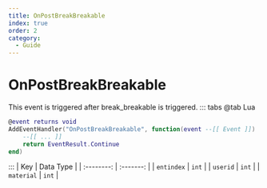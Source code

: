 ```yaml
---
title: OnPostBreakBreakable
index: true
order: 2
category:
  - Guide
---
```


# OnPostBreakBreakable
This event is triggered after break_breakable is triggered.
::: tabs
@tab Lua
```lua
@event returns void
AddEventHandler("OnPostBreakBreakable", function(event --[[ Event ]])
    --[[ ... ]]
    return EventResult.Continue
end)
```

:::
|     Key    | Data Type |
| :--------: | :-------: |
| `entindex` |   `int`   |
|  `userid`  |   `int`   |
| `material` |   `int`   |